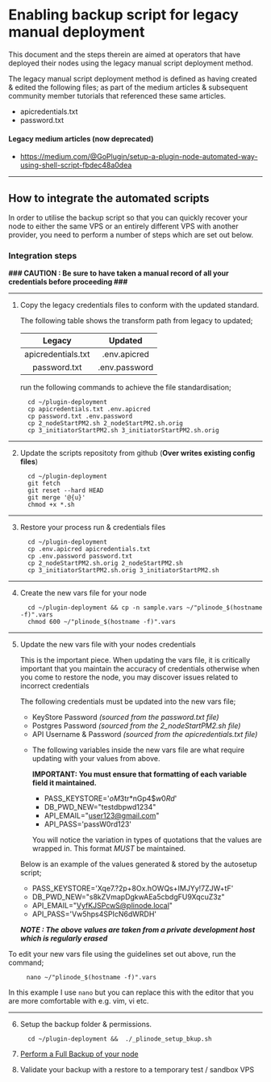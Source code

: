 # Enabling backup script for legacy manual deployment

This document and the steps therein are aimed at operators that have deployed their nodes using the legacy manual script deployment method. 

The legacy manual script deployment method is defined as having created & edited the following files; as part of the medium articles & subsequent community member tutorials that referenced these same articles.

   - apicredentials.txt
   - password.txt

#### Legacy medium articles (now deprecated)

   - https://medium.com/@GoPlugin/setup-a-plugin-node-automated-way-using-shell-script-fbdec48a0dea

---

## How to integrate the automated scripts

In order to utilise the backup script so that you can quickly recover your node to either the same VPS or an entirely different VPS with another provider, you need to perform a number of steps which are set out below.

### Integration steps

**###  CAUTION : Be sure to have taken a manual record of all your credentials before proceeding ###**

---

   1. Copy the legacy credentials files to conform with the updated standard.
      
      The following table shows the transform path from legacy to updated;

      Legacy | Updated
      :---: | :---: 
      |apicredentials.txt | .env.apicred
      |password.txt | .env.password

      run the following commands to achieve the file standardisation;

            cd ~/plugin-deployment
            cp apicredentials.txt .env.apicred
            cp password.txt .env.password
            cp 2_nodeStartPM2.sh 2_nodeStartPM2.sh.orig
            cp 3_initiatorStartPM2.sh 3_initiatorStartPM2.sh.orig

---

   2. Update the scripts repositoty from github (**Over writes existing config files**)
        
            cd ~/plugin-deployment
            git fetch
            git reset --hard HEAD
            git merge '@{u}'
            chmod +x *.sh

---

   3. Restore your process run & credentials files
        
            cd ~/plugin-deployment
            cp .env.apicred apicredentials.txt
            cp .env.password password.txt
            cp 2_nodeStartPM2.sh.orig 2_nodeStartPM2.sh
            cp 3_initiatorStartPM2.sh.orig 3_initiatorStartPM2.sh

---

   4. Create the new vars file for your node
   
            cd ~/plugin-deployment && cp -n sample.vars ~/"plinode_$(hostname -f)".vars
            chmod 600 ~/"plinode_$(hostname -f)".vars

---

   5. Update the new vars file with your nodes credentials

      This is the important piece. When updating the vars file, it is critically important that you maintain the accuracy of credentials otherwise when you come to restore the node, you may discover issues related to incorrect credentials

      The following credentials must be updated into the new vars file;

      - KeyStore Password _(sourced from the password.txt file)_
      - Postgres Password _(sourced from the_ _2\_nodeStartPM2.sh file)_
      - API Username & Password _(sourced from the apicredentials.txt file)_


      +  The following variables inside the new vars file are what require updating with your values from above. 
      
         **IMPORTANT: You must ensure that formatting of each variable field it maintained.**

           *    PASS_KEYSTORE='$oM3$tr*nGp4$$w0Rd$'
           *    DB_PWD_NEW="testdbpwd1234"
           *    API_EMAIL="user123@gmail.com"
           *    API_PASS='passW0rd123'

         You will notice the variation in types of quotations that the values are wrapped in. This format *MUST* be maintained.


      Below is an example of the values generated & stored by the autosetup script;

      - PASS_KEYSTORE='Xqe7.?2p+8Ox.hOWQs+IMJYy!7ZJW+tF'
      - DB_PWD_NEW="s8kZVmapDgkwAEa5cbdgFU9XqcuZ3z"
      - API_EMAIL="VyfKJSPcwS@plinode.local"
      - API_PASS='Vw5hps4SPIcN6dWRDH'

      **_NOTE : The above values are taken from a private development host which is regularly erased_**

   To edit your new vars file using the guidelines set out above, run the command; 

         nano ~/"plinode_$(hostname -f)".vars
   
   In this example I use `nano` but you can replace this with the editor that you are more comfortable with e.g. vim, vi etc.


---

   6. Setup the backup folder & permissions.
   
            cd ~/plugin-deployment &&  ./_plinode_setup_bkup.sh


   7. [Perform a Full Backup of your node](node_backup_restore.md#performing-a-backup)
   8. Validate your backup with a restore to a temporary test / sandbox VPS
